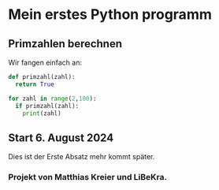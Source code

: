 # Mein erstes Python programm

## Primzahlen berechnen

Wir fangen einfach an:

``` py
def primzahl(zahl):
  return True

for zahl in range(2,100):
  if primzahl(zahl):
    print(zahl)
```

## Start 6. August 2024

Dies ist der Erste Absatz mehr kommt später.

### Projekt von Matthias Kreier und LiBeKra.
